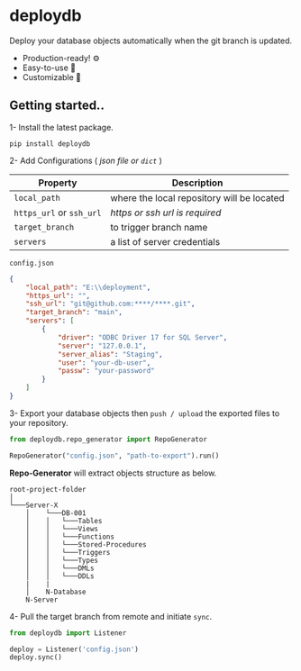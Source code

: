 # deploydb

Deploy your database objects automatically when the git branch is updated.

* Production-ready! ⚙️
* Easy-to-use 🔨
* Customizable 🔧


## Getting started..
1- Install the latest package. 

`pip install deploydb`

2- Add Configurations ( *json file or `dict`* )

|Property|Description|
|------------|-----------|
|`local_path`|where the local repository will be located|
|`https_url` or `ssh_url`|*https or ssh url is required*|
|`target_branch`|to trigger branch name|
|`servers`|a list of server credentials|

`config.json`
```json
{
    "local_path": "E:\\deployment",
    "https_url": "",
    "ssh_url": "git@github.com:****/****.git",
    "target_branch": "main",
    "servers": [
        {
            "driver": "ODBC Driver 17 for SQL Server",
            "server": "127.0.0.1",
            "server_alias": "Staging",
            "user": "your-db-user",
            "passw": "your-password"
        }
    ]
}
```

3- Export your database objects then `push / upload` the exported files to your repository.
```python
from deploydb.repo_generator import RepoGenerator

RepoGenerator("config.json", "path-to-export").run()
```
**Repo-Generator** will extract objects structure as below.

```
root-project-folder
│
└───Server-X
    │    └───DB-001
    │    │   └───Tables
    │    │   └───Views
    │    │   └───Functions
    │    │   └───Stored-Procedures
    │    │   └───Triggers
    │    │   └───Types
    │    │   └───DMLs
    │    │   └───DDLs
    |    |
    │    N-Database
    N-Server
```

4- Pull the target branch from remote and initiate `sync`.

```python
from deploydb import Listener

deploy = Listener('config.json')
deploy.sync()
```
